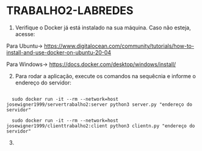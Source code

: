 # TRABALHO2-LABREDES

1) Verifique o Docker já está instalado na sua máquina. Caso não esteja, acesse:

Para Ubuntu-> https://www.digitalocean.com/community/tutorials/how-to-install-and-use-docker-on-ubuntu-20-04

Para Windows-> https://docs.docker.com/desktop/windows/install/


2) Para rodar a aplicação, execute os comandos na sequêcnia e informe o endereço do servidor:

<code>
  sudo docker run -it --rm --network=host josewigner1999/servertrabalho2:server python3 server.py "endereço do servidor"
</code>
<div></div>
<code>
  sudo docker run -it --rm --network=host josewigner1999/clienttrabalho2:client python3 clientn.py "endereço do servidor"
</code>


3) 
